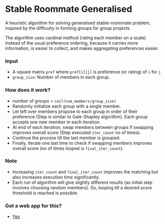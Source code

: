 # Stable Roommate Generalised

A heuristic algorithm for solving generalised stable-roommate problem, inspired by the difficulty in forming groups for
group projects.

The algorithm uses cardinal method (rating each member on a scale) instead of the usual preference ordering, because it
carries more information, is easier to collect, and makes aggregating preferences easier.

### Input

* A square matrix `pref` where `pref[i][j]` is preference (or rating) of  `i` for `j`
* `group_size`: Number of members in each group.

### How does it work?

* number of groups = `ceil(num_members/group_size)`
* Randomly initialize each group with a single member.
* Let left over members propose to each group in order of their preference (Step is similar to Gale-Shapley algorithm).  Each group accepts one new member in each iteration.
* At end of each iteration, swap members between groups if swapping improves overall score (Step executed `iter_count` no of times).
 * Continue the process till the last member is grouped. 
 * Finally, iterate one last time to check if swapping members improves overall score (no of times looped is `final_iter_count`).

### Note

* Increasing `iter_count` and `final_iter_count` improves the matching but also increases execution time significantly.
* Each run of algorithm will give slightly different results (as initial step involves choosing random members). So, looping till a desired score threshold is reached is
  possible.
  
### Got a web app for this?
* [Yes](https://anjaygoel.github.io/GroupUs/#/)
